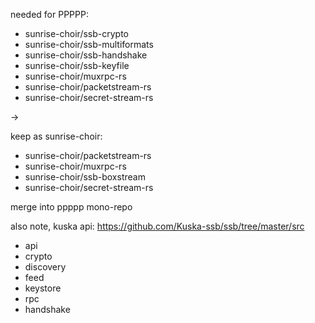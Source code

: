 needed for PPPPP:

- sunrise-choir/ssb-crypto
- sunrise-choir/ssb-multiformats
- sunrise-choir/ssb-handshake
- sunrise-choir/ssb-keyfile
- sunrise-choir/muxrpc-rs
- sunrise-choir/packetstream-rs
- sunrise-choir/secret-stream-rs

->

keep as sunrise-choir:

- sunrise-choir/packetstream-rs
- sunrise-choir/muxrpc-rs
- sunrise-choir/ssb-boxstream
- sunrise-choir/secret-stream-rs

merge into ppppp mono-repo

also note, kuska api: https://github.com/Kuska-ssb/ssb/tree/master/src

- api
- crypto
- discovery
- feed
- keystore
- rpc
- handshake
